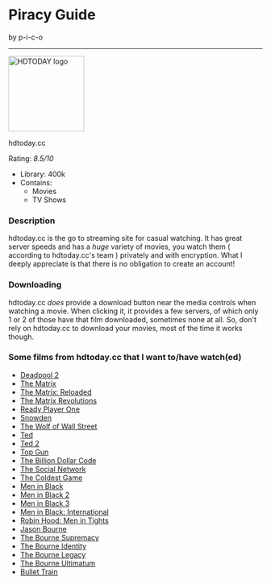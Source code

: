 # Piracy Guide
by p-i-c-o

---

<a href="https://hdtoday.cc/home">
<img alt="HDTODAY logo" src="https://img.hdtoday.cc/xxrz/400x400/100/c4/93/c49337aa9c92d6fbf56b6b5830c6849c/c49337aa9c92d6fbf56b6b5830c6849c.png" width="150">
</a>

hdtoday.cc

Rating: _8.5/10_

- Library: 400k
- Contains:
  - Movies
  - TV Shows

### Description
hdtoday.cc is the go to streaming site for casual watching.
It has great server speeds and has a _huge_ variety of movies, you watch them ( according to hdtoday.cc's team ) privately and with encryption. What I deeply appreciate is that there is no obligation to create an account!

### Downloading
hdtoday.cc _does_ provide a download button near the media controls when watching a movie. When clicking it, it provides a few servers, of which only 1 or 2 of those have that film downloaded, sometimes none at all. So, don't rely on hdtoday.cc to download your movies, most of the time it works though.


### Some films from hdtoday.cc that I want to/have watch(ed)


- [Deadpool 2](https://hdtoday.cc/movie/watch-deadpool-2-full-19799)
- [The Matrix](https://hdtoday.cc/movie/watch-the-matrix-full-19724)
- [The Matrix: Reloaded](https://hdtoday.cc/movie/watch-the-matrix-reloaded-full-19496)
- [The Matrix Revolutions](https://hdtoday.cc/movie/watch-the-matrix-revolutions-full-19370)
- [Ready Player One](https://hdtoday.cc/movie/watch-ready-player-one-full-19742)
- [Snowden](https://hdtoday.cc/movie/watch-snowden-full-18806)
- [The Wolf of Wall Street](https://hdtoday.cc/movie/watch-the-wolf-of-wall-street-full-19543)
- [Ted](https://hdtoday.cc/movie/watch-ted-full-19092)
- [Ted 2](https://hdtoday.cc/movie/watch-ted-full-19092)
- [Top Gun](https://hdtoday.cc/movie/watch-top-gun-full-18617)
- [The Billion Dollar Code](https://hdtoday.cc/tv/watch-the-billion-dollar-code-full-72946)
- [The Social Network](https://hdtoday.cc/movie/watch-the-social-network-full-18956)
- [The Coldest Game](https://hdtoday.cc/movie/watch-the-coldest-game-full-40765)
- [Men in Black](https://hdtoday.cc/movie/watch-men-in-black-full-19521)
- [Men in Black 2](https://hdtoday.cc/movie/watch-men-in-black-ii-full-19449)
- [Men in Black 3](https://hdtoday.cc/movie/watch-men-in-black-3-full-18874)
- [Men in Black: International](https://hdtoday.cc/movie/watch-men-in-black-international-full-8555)
- [Robin Hood: Men in Tights](https://hdtoday.cc/movie/watch-robin-hood-men-in-tights-full-17722)
- [Jason Bourne](https://hdtoday.cc/movie/watch-jason-bourne-full-19558)
- [The Bourne Supremacy](https://hdtoday.cc/movie/watch-the-bourne-supremacy-full-19238)
- [The Bourne Identity](https://hdtoday.cc/movie/watch-the-bourne-identity-full-19277)
- [The Bourne Legacy](https://hdtoday.cc/movie/watch-the-bourne-legacy-full-19114)
- [The Bourne Ultimatum](https://hdtoday.cc/movie/watch-the-bourne-ultimatum-full-19151)
- [Bullet Train](https://hdtoday.cc/movie/watch-bullet-train-full-85554)

